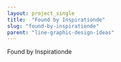 ```yaml
---
layout: project_single
title:  "Found by Inspirationde"
slug: "found-by-inspirationde"
parent: "line-graphic-design-ideas"
---
```

Found by Inspirationde